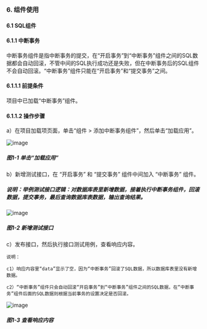 ### 6. 组件使用

#### 6.1 SQL组件

#### 6.1.1 中断事务

中断事务组件是指中断事务的提交，在“开启事务”到“中断事务”组件之间的SQL数据都会自动回滚，不管中间的SQL执行成功还是失败，但在中断事务后的SQL组件不会自动回滚。“中断事务”组件只能在“开启事务”和“提交事务”之间。

#### 6.1.1.1 前提条件

项目中已加载“中断事务”组件。

#### 6.1.1.2 操作步骤

a）在项目加载项页面，单击“组件 > 添加中断事务组件”，然后单击“加载应用”。

![image](https://user-images.githubusercontent.com/79617492/229702412-4c0f9d48-3681-4805-9b77-82790536d59e.png)

##### 图1-1 单击“加载应用”

b）新增测试接口，在 “开启事务” 和 “提交事务” 组件中间加入 “中断事务” 组件。

##### 说明：举例测试接口逻辑：对数据库表里新增数据，接着执行中断事务组件，回滚数据，提交事务，最后查询数据库表数据，输出查询结果。

![image](https://user-images.githubusercontent.com/79617492/229702433-911b7842-1cba-468a-9f0c-79b14a6309cd.png)

##### 图1-2 新增测试接口

c）发布接口，然后执行接口测试用例，查看响应内容。

```
说明：

c1）响应内容里“data”显示了空，因为“中断事务”回滚了SQL数据，所以数据库表里没有新增数据。

c2）“中断事务”组件只会自动回滚“开启事务”到“中断事务”组件之间的SQL数据，在“中断事务”组件后面的SQL数据则根据当前事务的设置决定是否回滚。
```

![image](https://user-images.githubusercontent.com/79617492/229702452-2f027c95-a282-4def-9124-6241cdd1b61c.png)

##### 图1-3 查看响应内容
